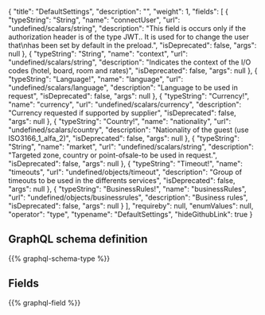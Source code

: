 {
  "title": "DefaultSettings",
  "description": "",
  "weight": 1,
  "fields": [
    {
      "typeString": "String",
      "name": "connectUser",
      "url": "undefined/scalars/string",
      "description": "This field is occurs only if the authorization header is of the type JWT.. It is used for to change the user that\nhas been set by default in the preload.",
      "isDeprecated": false,
      "args": null
    },
    {
      "typeString": "String",
      "name": "context",
      "url": "undefined/scalars/string",
      "description": "Indicates the context of the I/O codes (hotel, board, room and rates)",
      "isDeprecated": false,
      "args": null
    },
    {
      "typeString": "Language!",
      "name": "language",
      "url": "undefined/scalars/language",
      "description": "Language to be used in request",
      "isDeprecated": false,
      "args": null
    },
    {
      "typeString": "Currency!",
      "name": "currency",
      "url": "undefined/scalars/currency",
      "description": "Currency requested if supported by supplier",
      "isDeprecated": false,
      "args": null
    },
    {
      "typeString": "Country!",
      "name": "nationality",
      "url": "undefined/scalars/country",
      "description": "Nationality of the guest (use ISO3166_1_alfa_2)",
      "isDeprecated": false,
      "args": null
    },
    {
      "typeString": "String",
      "name": "market",
      "url": "undefined/scalars/string",
      "description": "Targeted zone, country or point-ofsale-to be used in request.",
      "isDeprecated": false,
      "args": null
    },
    {
      "typeString": "Timeout!",
      "name": "timeouts",
      "url": "undefined/objects/timeout",
      "description": "Group of timeouts to be used in the differents services",
      "isDeprecated": false,
      "args": null
    },
    {
      "typeString": "BusinessRules!",
      "name": "businessRules",
      "url": "undefined/objects/businessrules",
      "description": "Business rules",
      "isDeprecated": false,
      "args": null
    }
  ],
  "requireby": null,
  "enumValues": null,
  "operator": "type",
  "typename": "DefaultSettings",
  "hideGithubLink": true
}
## GraphQL schema definition

{{% graphql-schema-type %}}

## Fields

{{% graphql-field %}}

